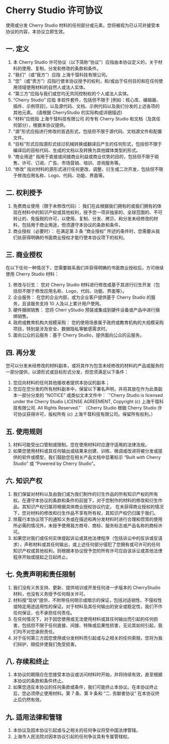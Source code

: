 # Cherry Studio 许可协议

使用或分发 Cherry Studio 材料的任何部分或元素，您将被视为已认可并接受本协议的内容，本协议立即生效。

## 一. 定义

1. 本 Cherry Studio 许可协议（以下简称“协议”）应指由本协议定义的，关于材料的使用、复制、分发和修改的条款和条件。
2. &#x20;“我们”（或“我方”）应指 上海千彗科技有限公司。
3. “您”（或“贵方”）应指行使本协议授予的权利，和/或出于任何目的和在任何使用领域使用材料的自然人或法人实体。
4. “第三方”应指与我们或您均无共同控制权的个人或法人实体。
5. “Cherry Studio” 应指 本软件套件，包括但不限于 \[例如：核心库、编辑器、插件、示例项目]，以及源代码、文档、示例代码以及我们分发的上述各项的其他元素。 (请根据 CherryStudio 的实际构成详细描述)
6. “材料”应统指 上海千彗科技有限公司 的专有 Cherry Studio 和文档（及其任何部分），根据本协议提供。
7. “源”形式应指进行修改的首选形式，包括但不限于源代码、文档源文件和配置文件。
8. “目标”形式应指源形式经过机械转换或翻译后产生的任何形式，包括但不限于编译后的目标代码、生成的文档以及转换为其他媒体类型的形式。
9. “商业用途” 指用于直接或间接商业利益或商业优势的目的，包括但不限于销售、许可、订阅、广告、市场营销、培训、咨询服务等。
10. “修改” 指对材料的源形式进行任何更改、调整、衍生或二次开发，包括但不限于修改应用名称、Logo、代码、功能、界面等。

## 二. 权利授予

1. 免费商业使用（限于未修改代码）： 我们在此根据我们拥有的或我们拥有的体现在材料中的知识产权或其他权利，授予您一项非独家的、全球范围的、不可转让的、免版税的许可，以使用、复制、分发、拷贝、和分发未经修改的材料，包括用于商业用途，但须遵守本协议的条款和条件。
2. 商业授权（必要时）： 在满足第 3 条 “商业授权” 所述的条件时，您需要从我们处获得明确的书面商业授权才能行使本协议项下的权利。

## 三. 商业授权

在以下任何一种情况下，您需要联系我们并获得明确的书面商业授权后，方可继续使用 Cherry Studio 材料：

1. 修改与衍生： 您对 Cherry Studio 材料进行修改或基于其进行衍生开发（包括但不限于修改应用名称、Logo、代码、功能、界面等）。
2. 企业服务： 在您的企业内部，或为企业客户提供基于 Cherry Studio 的服务，且该服务支持 10 人及以上累计用户使用。
3. 硬件捆绑销售： 您将 Cherr yStudio 预装或集成到硬件设备或产品中进行捆绑销售。
4. 政府或教育机构大规模采购： 您的使用场景属于政府或教育机构的大规模采购项目，特别是涉及安全、数据隐私等敏感需求时。
5. 面向公众的云服务：基于 Cherry Studio，提供面向公众的云服务。

## 四. 再分发

您可以分发未经修改的材料副本，或将其作为包含未经修改的材料的产品或服务的一部分提供，以源形式或目标形式分发，但您须满足以下条件：

1. 您应向材料的任何其他接收者提供本协议的副本；
2. 您应在您分发的所有材料副本中，保留以下署名声明，并将其放在作为此类副本一部分分发的 “NOTICE” 或类似文本文件中： \`"Cherry Studio is licensed under the Cherry Studio LICENSE AGREEMENT, Copyright (c) 上海千彗科技有限公司. All Rights Reserved."\` （Cherry Studio 根据 Cherry Studio 许可协议获得许可，版权所有 (c) 上海千彗科技有限公司。保留所有权利。）

## 五. 使用规则

1. 材料可能受出口管制或限制。您在使用材料时应遵守适用的法律法规。
2. 如果您使用材料或其任何输出或结果来创建、训练、微调或改进将被分发或提供的软件或模型，我们鼓励您在相关产品文档中显著标示 “Built with Cherry Studio” 或 “Powered by Cherry Studio”。

## 六. 知识产权

1. 我们保留对材料以及由我们或为我们制作的衍生作品的所有知识产权的所有权。在遵守本协议的条款和条件的前提下，对于您制作的材料的修改和衍生作品，其知识产权归属将根据具体商业授权协议约定。 在未获得商业授权的情况下，您对材料的修改和衍生作品不享有所有权，其知识产权仍归属于我们。
2. 除履行本协议项下的通知义务或在描述和再分发材料时进行合理和惯常的使用所必需的情况外，未授予使用我方商号、商标、服务标志或产品名称的商标许可。
3. 如果您对我们或任何实体提起诉讼或其他法律程序（包括诉讼中的反诉或反请求），声称材料或其任何输出，或上述任何部分侵犯了您拥有或可许可的任何知识产权或其他权利，则根据本协议授予您的所有许可应自该诉讼或其他法律程序开始或提起之日起终止。

## 七. 免责声明和责任限制

1. 我们没有义务支持、更新、提供培训或开发任何进一步版本的 CherryStudio 材料，也没有义务授予任何相关许可。
2. 材料按“现状”提供，不附带任何明示或暗示的保证，包括对适销性、不侵权性或特定用途适用性的保证。对于材料及其任何输出的安全或稳定性，我们不作任何保证，也不承担任何责任。
3. 在任何情况下，对于因您使用或无法使用材料或其任何输出而引起的任何损害，包括但不限于任何直接、间接、特殊或后果性损害，无论其如何引起，我们均不对您承担责任。
4. 对于任何第三方因您使用或分发材料而引起或与之相关的任何索赔，您将为我们辩护、赔偿并使我们免受损害。

## 八. 存续和终止

1. 本协议的期限应在您接受本协议或访问材料时开始，并将持续有效，直至根据本协议的条款和条件终止。
2. 如果您违反本协议的任何条款或条件，我们可能终止本协议。在本协议终止后，您必须停止使用材料。第 7 条、第 9 条和 “二. 贡献者协议” 在本协议终止后仍然有效。

## 九. 适用法律和管辖

1. 本协议及因本协议引起或与之相关的任何争议将受中国法律管辖。
2. 上海市人民法院对因本协议引起的任何争议具有专属管辖权。
